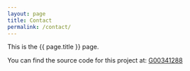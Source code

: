 ```yaml
---
layout: page
title: Contact
permalink: /contact/
---
```


This is the {{ page.title }} page.

You can find the source code for this project at:
[G00341288](https://github.com/g00341288/g00341288.github.io)
